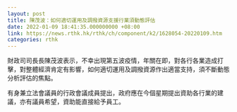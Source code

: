 ```yaml
---
layout: post
title: 陳茂波：如何適切運用及調撥資源支援行業須動態評估
date: 2022-01-09 18:41:35.000000000 +08:00
link: https://news.rthk.hk/rthk/ch/component/k2/1628054-20220109.htm
categories: rthk
---
```


財政司司長長陳茂波表示，不幸出現第五波疫情，年關在即，對各行各業造成打擊，對整體經濟肯定有影響，如何適切運用及調撥資源作出適當支持，須不斷動態分析評估的焦點。

有身兼立法會議員的行政會議成員提出，政府應在今個星期提出資助各行業的建議，亦有議員希望，資助能直接給予員工。
